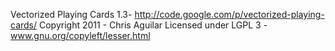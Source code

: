 







Vectorized Playing Cards 1.3- http://code.google.com/p/vectorized-playing-cards/ 
Copyright 2011 - Chris Aguilar Licensed under LGPL 3 - www.gnu.org/copyleft/lesser.html